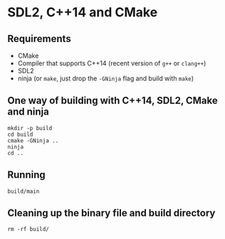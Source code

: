 SDL2, C++14 and CMake
=====================

Requirements
------------

* CMake
* Compiler that supports C++14 (recent version of `g++` or `clang++`)
* SDL2
* ninja (or `make`, just drop the `-GNinja` flag and build with `make`)

One way of building with C++14, SDL2, CMake and ninja
-----------------------------------------------------

    mkdir -p build
    cd build
    cmake -GNinja ..
    ninja
    cd ..

Running
-------

    build/main

Cleaning up the binary file and build directory
-----------------------------------------------

    rm -rf build/

